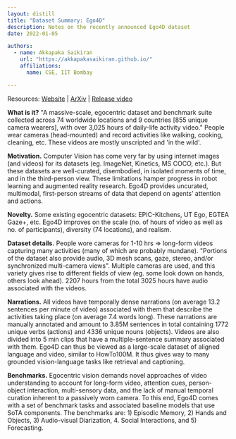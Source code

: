 ```yaml
---
layout: distill
title: "Dataset Summary: Ego4D"
description: Notes on the recently announced Ego4D dataset  
date: 2022-01-05

authors:
  - name: Akkapaka Saikiran
	url: "https://akkapakasaikiran.github.io/" 
	affiliations:
	  name: CSE, IIT Bombay

---
```


Resources: 
[Website](https://ego4d-data.org/) | 
[ArXiv](https://arxiv.org/abs/2110.07058) | 
[Release video](https://www.youtube.com/watch?v=2dau0W0NVQY)

**What is it?** 
"A massive-scale, egocentric dataset and benchmark suite collected across 74 worldwide locations and 9 countries [855 unique camera wearers], with over 3,025 hours of daily-life activity video." 
People wear cameras (head-mounted) and record activities like walking, cooking, cleaning, etc. These videos are mostly unscripted and 'in the wild'.

**Motivation.** 
Computer Vision has come very far by using internet images (and videos) for its datasets (eg. ImageNet, Kinetics, MS COCO, etc.). 
But these datasets are well-curated, disembodied, in isolated moments of time, and in the third-person view. 
These limitations hamper progress in robot learning and augmented reality research. 
Ego4D provides uncurated, multimodal, first-person streams of data that depend on agents’ attention and actions.

**Novelty.** 
Some existing egocentric datasets: EPIC-Kitchens, UT Ego, EGTEA Gaze+, etc. 
Ego4D improves on the scale (no. of hours of video as well as no. of participants), diversity (74 locations), and realism.

**Dataset details.** 
People wore cameras for 1-10 hrs ⇒ long-form videos capturing many activities (many of which are probably mundane). 
"Portions of the dataset also provide audio, 3D mesh scans, gaze, stereo, and/or synchronized multi-camera views". 
Multiple cameras are used, and this variety gives rise to different fields of view (eg. some look down on hands, others look ahead). 
2207 hours from the total 3025 hours have audio associated with the videos.

**Narrations.** 
All videos have temporally dense narrations (on average 13.2 sentences per minute of video) associated with them that describe the activities taking place (on average 7.4 words long). 
These narrations are manually annotated and amount to 3.85M sentences in total containing 1772 unique verbs (actions) and 4336 unique nouns (objects). 
Videos are also divided into 5 min clips that have a multiple-sentence summary associated with them. 
Ego4D can thus be viewed as a large-scale dataset of aligned language and video, similar to HowTo100M. 
It thus gives way to many grounded vision-language tasks like retrieval and captioning. 

**Benchmarks.** 
Egocentric vision demands novel approaches of video understanding to account for long-form video, attention cues, person-object interaction, multi-sensory data, and the lack of manual temporal curation inherent to a passively worn camera. To this end, Ego4D comes with a set of benchmark tasks and associated baseline models that use SoTA components. 
The benchmarks are: 1) Episodic Memory, 2) Hands and Objects, 3) Audio-visual Diarization, 4. Social Interactions, and 5) Forecasting.


